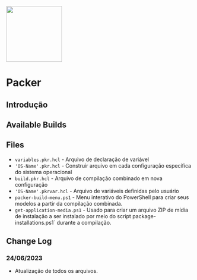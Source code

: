 <img src="" style="width:150px;height:150px;">

# Packer

## Introdução

## Available Builds


## Files
- `variables.pkr.hcl` - Arquivo de declaração de variável
- `'OS-Name'.pkr.hcl` - Construir arquivo em cada configuração específica do sistema operacional
- `build.pkr.hcl` - Arquivo de compilação combinado em nova configuração
- `'OS-Name'.pkrvar.hcl` - Arquivo de variáveis ​​definidas pelo usuário
- `packer-build-menu.ps1` - Menu interativo do PowerShell para criar seus modelos a partir da compilação combinada.
- `get-application-media.ps1` - Usado para criar um arquivo ZIP de mídia de instalação a ser instalado por meio do script package-installations.ps1` durante a compilação.

## Change Log

### 24/06/2023
* Atualização de todos os arquivos.


